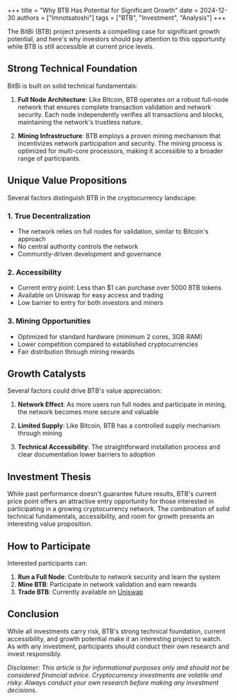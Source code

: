 +++
title = "Why BTB Has Potential for Significant Growth"
date = 2024-12-30
authors = ["Imnotsatoshi"]
tags = ["BTB", "Investment", "Analysis"]
+++

The BitBi (BTB) project presents a compelling case for significant growth potential, and here's why investors should pay attention to this opportunity while BTB is still accessible at current price levels.

## Strong Technical Foundation

BitBi is built on solid technical fundamentals:

1. **Full Node Architecture**: Like Bitcoin, BTB operates on a robust full-node network that ensures complete transaction validation and network security. Each node independently verifies all transactions and blocks, maintaining the network's trustless nature.

2. **Mining Infrastructure**: BTB employs a proven mining mechanism that incentivizes network participation and security. The mining process is optimized for multi-core processors, making it accessible to a broader range of participants.

## Unique Value Propositions

Several factors distinguish BTB in the cryptocurrency landscape:

### 1. True Decentralization
- The network relies on full nodes for validation, similar to Bitcoin's approach
- No central authority controls the network
- Community-driven development and governance

### 2. Accessibility
- Current entry point: Less than $1 can purchase over 5000 BTB tokens
- Available on Uniswap for easy access and trading
- Low barrier to entry for both investors and miners

### 3. Mining Opportunities
- Optimized for standard hardware (minimum 2 cores, 3GB RAM)
- Lower competition compared to established cryptocurrencies
- Fair distribution through mining rewards

## Growth Catalysts

Several factors could drive BTB's value appreciation:

1. **Network Effect**: As more users run full nodes and participate in mining, the network becomes more secure and valuable

2. **Limited Supply**: Like Bitcoin, BTB has a controlled supply mechanism through mining

3. **Technical Accessibility**: The straightforward installation process and clear documentation lower barriers to adoption

## Investment Thesis

While past performance doesn't guarantee future results, BTB's current price point offers an attractive entry opportunity for those interested in participating in a growing cryptocurrency network. The combination of solid technical fundamentals, accessibility, and room for growth presents an interesting value proposition.

## How to Participate

Interested participants can:

1. **Run a Full Node**: Contribute to network security and learn the system
2. **Mine BTB**: Participate in network validation and earn rewards
3. **Trade BTB**: Currently available on [Uniswap](https://app.uniswap.org/explore/tokens/ethereum/0x37c6c6a792bbb4c00436b5abfd2ba81923b15d22)

## Conclusion

While all investments carry risk, BTB's strong technical foundation, current accessibility, and growth potential make it an interesting project to watch. As with any investment, participants should conduct their own research and invest responsibly.

*Disclaimer: This article is for informational purposes only and should not be considered financial advice. Cryptocurrency investments are volatile and risky. Always conduct your own research before making any investment decisions.* 